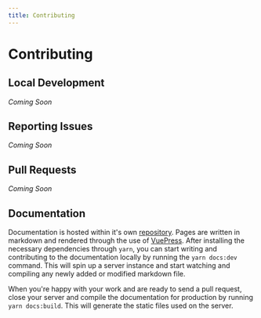 ```yaml
---
title: Contributing
---
```


# Contributing

## Local Development
_Coming Soon_

## Reporting Issues
_Coming Soon_

## Pull Requests
_Coming Soon_

## Documentation
Documentation is hosted within it's own [repository](https://github.com/caffeinated/website). Pages are written in markdown and rendered through the use of [VuePress](https://vuepress.vuejs.org/). After installing the necessary dependencies through `yarn`, you can start writing and contributing to the documentation locally by running the `yarn docs:dev` command. This will spin up a server instance and start watching and compiling any newly added or modified markdown file.

When you're happy with your work and are ready to send a pull request, close your server and compile the documentation for production by running `yarn docs:build`. This will generate the static files used on the server.